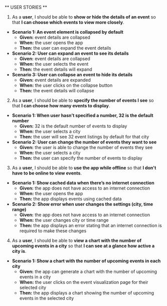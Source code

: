 ** USER STORIES **

1. As a **user**, I should be able to **show or hide the details of an event** so that **I can choose which events to view more closely**.

- **Scenario 1: An event element is collapsed by default**
  - **Given:** event details are collapsed
  - **When:** the user opens the app
  - **Then:** the user can expand the event details
- **Scenario 2: User can expand an event to see its details**
  - **Given:** event details are collapsed
  - **When:** the user selects the event
  - **Then:** the event details will expand
- **Scenario 3: User can collapse an event to hide its details**
  - **Given:** event details are expanded
  - **When:** the user clicks on the collapse button
  - **Then:** the event details will collapse

2. As a **user**, I should be able to **specify the number of events I see** so that **I can choose how many events to display**.

- **Scenario 1: When user hasn’t specified a number, 32 is the default number**
  - **Given:** 32 is the default number of events to display
  - **When:** the user selects a city
  - **Then:** the user will see 32 event listings by default for that city
- **Scenario 2: User can change the number of events they want to see**
  - **Given:** the user is able to change the number of events they see
  - **When:** the user selects a city
  - **Then:** the user can specify the number of events to display

3. As a **user**, I should be able to **use the app while offline** so that **I don't have to be online to view events**.

- **Scenario 1: Show cached data when there’s no internet connection**
  - **Given:** the app does not have access to an internet connection
  - **When:** the user opens the app
  - **Then:** the app displays events using cached data
- **Scenario 2: Show error when user changes the settings (city, time range)**
  - **Given:** the app does not have access to an internet connection
  - **When:** the user changes city or time range
  - **Then:** the app displays an error stating that an internet connection is required to make these changes

4. As a **user**, I should be able to **view a chart with the number of upcoming events in a city** so that **I can see at a glance how active a city is**.

- **Scenario 1: Show a chart with the number of upcoming events in each city**
  - **Given:** the app can generate a chart with the number of upcoming events in a city
  - **When:** the user clicks on the event visualization page for their selected city
  - **Then:** the app displays a chart showing the number of upcoming events in the selected city
